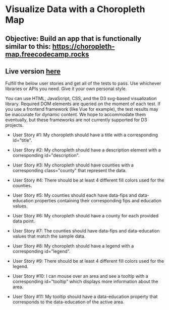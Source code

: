 # Visualize Data with a Choropleth Map

## Objective: Build an app that is functionally similar to this: https://choropleth-map.freecodecamp.rocks

## Live version [here](https://codepen.io/reggr0y/pen/QWVoBOR)

Fulfill the below user stories and get all of the tests to pass. Use whichever libraries or APIs you need. Give it your own personal style.

You can use HTML, JavaScript, CSS, and the D3 svg-based visualization library. Required DOM elements are queried on the moment of each test. If you use a frontend framework (like Vue for example), the test results may be inaccurate for dynamic content. We hope to accommodate them eventually, but these frameworks are not currently supported for D3 projects.

* User Story #1: My choropleth should have a title with a corresponding id="title".

* User Story #2: My choropleth should have a description element with a corresponding id="description".

* User Story #3: My choropleth should have counties with a corresponding class="county" that represent the data.

* User Story #4: There should be at least 4 different fill colors used for the counties.

* User Story #5: My counties should each have data-fips and data-education properties containing their corresponding fips and education values.

* User Story #6: My choropleth should have a county for each provided data point.

* User Story #7: The counties should have data-fips and data-education values that match the sample data.

* User Story #8: My choropleth should have a legend with a corresponding id="legend".

* User Story #9: There should be at least 4 different fill colors used for the legend.

* User Story #10: I can mouse over an area and see a tooltip with a corresponding id="tooltip" which displays more information about the area.

* User Story #11: My tooltip should have a data-education property that corresponds to the data-education of the active area.
